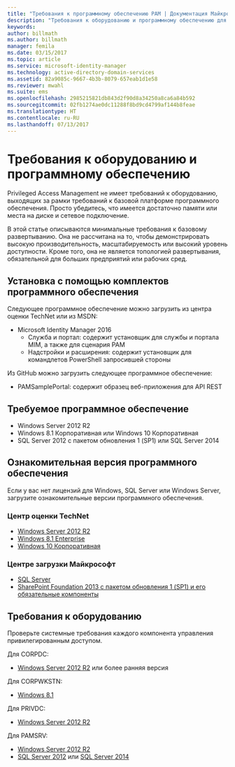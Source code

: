 ```yaml
---
title: "Требования к программному обеспечению PAM | Документация Майкрософт"
description: "Требования к оборудованию и программному обеспечению для успешного развертывания Privileged Access Management"
keywords: 
author: billmath
ms.author: billmath
manager: femila
ms.date: 03/15/2017
ms.topic: article
ms.service: microsoft-identity-manager
ms.technology: active-directory-domain-services
ms.assetid: 82a9085c-9667-4b3b-8079-657eab1d1e58
ms.reviewer: mwahl
ms.suite: ems
ms.openlocfilehash: 2985215821db843d2f90d8a34250a8ca6a84b592
ms.sourcegitcommit: 02fb1274ae0dc11288f8bd9cd4799af144b8feae
ms.translationtype: HT
ms.contentlocale: ru-RU
ms.lasthandoff: 07/13/2017
---
```

# Требования к оборудованию и программному обеспечению
<a id="hardware-and-software-requirements" class="xliff"></a>

Privileged Access Management не имеет требований к оборудованию, выходящих за рамки требований к базовой платформе программного обеспечения. Просто убедитесь, что имеется достаточно памяти или места на диске и сетевое подключение.

В этой статье описываются минимальные требования к базовому развертыванию. Она не рассчитана на то, чтобы демонстрировать высокую производительность, масштабируемость или высокий уровень доступности. Кроме того, она не является топологией развертывания, обязательной для больших предприятий или рабочих сред.

## Установка с помощью комплектов программного обеспечения
<a id="installing-from-software-packages" class="xliff"></a>

Следующее программное обеспечение можно загрузить из центра оценки TechNet или из MSDN:  
- Microsoft Identity Manager 2016
  - Служба и портал: содержит установщик для службы и портала MIM, а также для сценария PAM
  - Надстройки и расширения: содержит установщик для командлетов PowerShell запросившей стороны

Из GitHub можно загрузить следующее программное обеспечение:  
- PAMSamplePortal: содержит образец веб-приложения для API REST

## Требуемое программное обеспечение
<a id="required-software" class="xliff"></a>

- Windows Server 2012 R2  
- Windows 8.1 Корпоративная или Windows 10 Корпоративная  
- SQL Server 2012 с пакетом обновления 1 (SP1) или SQL Server 2014  

## Ознакомительная версия программного обеспечения
<a id="evaluation-software" class="xliff"></a>

Если у вас нет лицензий для Windows, SQL Server или Windows Server, загрузите ознакомительные версии программного обеспечения.

### Центр оценки TechNet
<a id="technet-evaluation-center" class="xliff"></a>

- [Windows Server 2012 R2](https://www.microsoft.com/evalcenter/evaluate-windows-server-2012-r2)  
- [Windows 8.1 Enterprise](https://www.microsoft.com/evalcenter/evaluate-windows-8-1-enterprise)  
- [Windows 10 Корпоративная](https://www.microsoft.com/evalcenter/evaluate-windows-10-enterprise)  

### Центре загрузки Майкрософт
<a id="microsoft-download-center" class="xliff"></a>

- [SQL Server](https://www.microsoft.com/download/details.aspx?id=29066)  
- [SharePoint Foundation 2013 с пакетом обновления 1 (SP1) и его обязательные компоненты](https://www.microsoft.com/download/details.aspx?id=42039)

## Требования к оборудованию
<a id="hardware-requirements" class="xliff"></a>

Проверьте системные требования каждого компонента управления привилегированным доступом.

Для CORPDC:  
- [Windows Server 2012 R2](https://technet.microsoft.com/library/dn303418.aspx) или более ранняя версия

Для CORPWKSTN:  
- [Windows 8.1](http://windows.microsoft.com/windows-8/system-requirements)

Для PRIVDC:  
- [Windows Server 2012 R2](https://technet.microsoft.com/library/dn303418.aspx)

Для PAMSRV:
- [Windows Server 2012 R2](https://technet.microsoft.com/library/dn303418.aspx)  
- [SQL Server 2012](https://msdn.microsoft.com/library/ms143506(sql.110).aspx) или [SQL Server 2014](https://msdn.microsoft.com/en-us/library/ms143506(v=sql.120).aspx)
